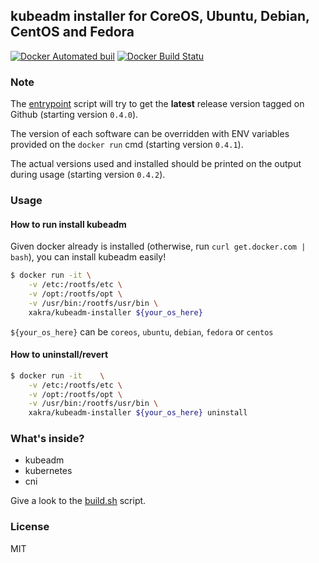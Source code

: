 ## kubeadm installer for CoreOS, Ubuntu, Debian, CentOS and Fedora


[![Docker Automated buil](https://img.shields.io/docker/automated/jrottenberg/ffmpeg.svg?style=flat-square)](https://hub.docker.com/r/xakra/kubeadm-installer/)
[![Docker Build Statu](https://img.shields.io/docker/build/jrottenberg/ffmpeg.svg?style=flat-square)](https://hub.docker.com/r/xakra/kubeadm-installer/)


### Note

The [entrypoint](files/entrypoint.sh) script will try to get the **latest** release version tagged on Github (starting version `0.4.0`).

The version of each software can be overridden with ENV variables provided on the `docker run` cmd (starting version `0.4.1`).

The actual versions used and installed should be printed on the output during usage (starting version `0.4.2`).


### Usage

#### How to run install kubeadm

Given docker already is installed (otherwise, run `curl get.docker.com | bash`), you can install kubeadm easily!

```bash
$ docker run -it \
	-v /etc:/rootfs/etc \
	-v /opt:/rootfs/opt \
	-v /usr/bin:/rootfs/usr/bin \
	xakra/kubeadm-installer ${your_os_here}
```

`${your_os_here}` can be `coreos`, `ubuntu`, `debian`, `fedora` or `centos`


#### How to uninstall/revert

```bash
$ docker run -it 	\
	-v /etc:/rootfs/etc \
	-v /opt:/rootfs/opt \
	-v /usr/bin:/rootfs/usr/bin \
	xakra/kubeadm-installer ${your_os_here} uninstall
```


### What's inside?

 - kubeadm
 - kubernetes
 - cni

Give a look to the [build.sh](scripts/build.sh) script.


### License

MIT
